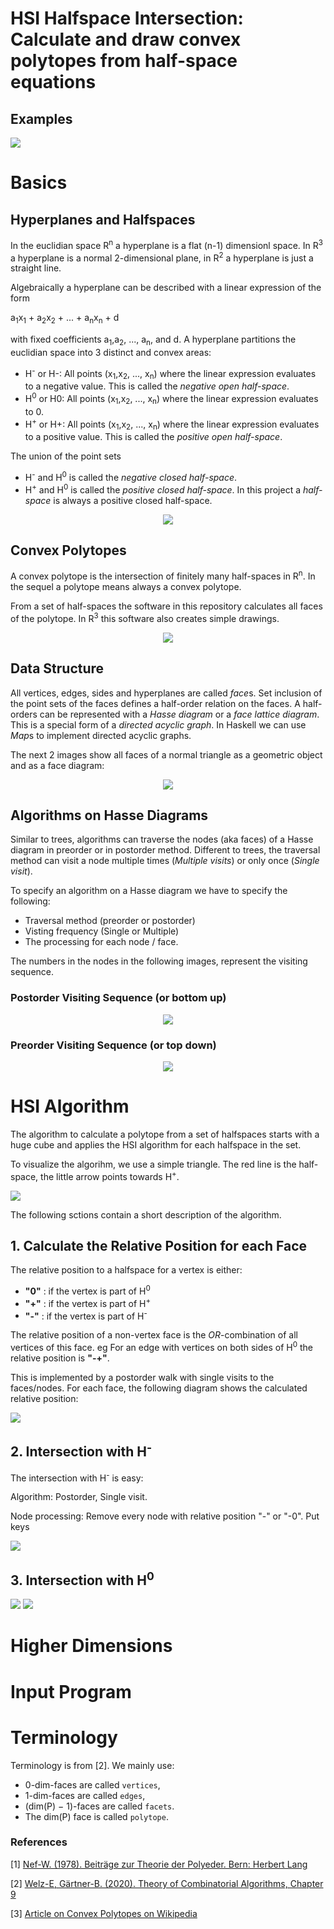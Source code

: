 # HSI Halfspace Intersection: Calculate and draw convex polytopes from half-space equations

## Examples

<img src="./images/hsiexamples.svg"/>

# Basics

## Hyperplanes and Halfspaces

In the euclidian space R<sup>n</sup> a hyperplane is a flat (n-1) dimensionl space.
In R<sup>3</sup> a hyperplane is a normal 2-dimensional plane, in R<sup>2</sup> a hyperplane is
just a straight line.

Algebraically a hyperplane can be described with a linear expression of the form

a<sub>1</sub>x<sub>1</sub> + a<sub>2</sub>x<sub>2</sub> + ... + a<sub>n</sub>x<sub>n</sub> + d

with fixed coefficients a<sub>1</sub>,a<sub>2</sub>, ..., a<sub>n</sub>, and d.  A hyperplane
partitions the euclidian space into 3 distinct and convex areas:

* H<sup>-</sup> or H-: All points (x<sub>1</sub>,x<sub>2</sub>, ..., x<sub>n</sub>) where the linear expression evaluates to a negative value. This is called the *negative open half-space*.
* H<sup>0</sup> or H0: All points (x<sub>1</sub>,x<sub>2</sub>, ..., x<sub>n</sub>) where the linear expression evaluates to 0.
* H<sup>+</sup> or H+: All points (x<sub>1</sub>,x<sub>2</sub>, ..., x<sub>n</sub>) where the linear expression evaluates to a positive value. This is called the *positive open half-space*.

The union of the point sets

* H<sup>-</sup> and H<sup>0</sup> is called the *negative closed half-space*.
* H<sup>+</sup> and H<sup>0</sup> is called the *positive closed half-space*. In this project
a *half-space* is always a positive closed half-space.

<center><img src="./images/Halfspace.svg"/></center>

## Convex Polytopes

A convex polytope is the intersection of finitely many half-spaces in R<sup>n</sup>.
In the sequel a polytope means always a convex polytope.

From a set of half-spaces the software in this repository calculates all faces of the polytope.
In R<sup>3</sup> this software also creates simple drawings.

<center><img src="./images/Intersect.svg"/></center>

## Data Structure

All vertices, edges, sides and  hyperplanes are called *face*s. Set inclusion of the point sets of the faces defines a
half-order relation on the faces. A half-orders can be represented with a *Hasse diagram* or a *face lattice diagram*. This is
a special form of a *directed acyclic graph*. In Haskell we can use *Map*s to implement directed acyclic graphs.

The next 2 images show all faces of a normal triangle as a geometric object and as a face diagram:

<center><img src="./images/Hasse.svg"/></center>

## Algorithms on Hasse Diagrams

Similar to trees, algorithms can traverse the nodes (aka faces) of a Hasse diagram in preorder or
in postorder method. Different to trees, the traversal method can visit a node multiple times (*Multiple visits*) or only once (*Single visit*).

To specify an algorithm on a Hasse diagram we have to specify the following:

* Traversal method (preorder or postorder)
* Visting frequency (Single or Multiple)
* The processing for each node / face.

The numbers in the nodes in the following images, represent the visiting sequence.

### Postorder Visiting Sequence (or bottom up)

<center><img src="./images/Postorder.svg"/></center>

### Preorder Visiting Sequence (or top down)

<center><img src="./images/Preorder.svg"/></center>

# HSI Algorithm

The algorithm to calculate a polytope from a set of halfspaces starts with a
huge cube and applies the HSI algorithm for each halfspace in the set.

To visualize the algorihm, we use a simple triangle. The red line is the half-space, the little
arrow points towards H<sup>+</sup>.

<img src="./images/Algo01.svg"/>

The following sctions contain a short description of the algorithm.

## 1. Calculate the Relative Position for each Face

The relative position to a halfspace for a vertex is either:

* **"0"** : if the vertex is part of H<sup>0</sup>
* **"+"** : if the vertex is part of H<sup>+</sup>
* **"-"** : if the vertex is part of H<sup>-</sup>

The relative position of a non-vertex face is the *OR*-combination of all vertices of this face.
eg For an edge with vertices on both sides of H<sup>0</sup> the relative position is **"-+"**.

This is implemented by a postorder walk with single visits to the faces/nodes. For each face, the
following diagram shows the calculated relative position:

<img src="./images/Algo02.svg"/>

## 2. Intersection with H<sup>-</sup>

The intersection with H<sup>-</sup> is easy:

Algorithm: Postorder, Single visit.

Node processing: Remove every node with relative position "-" or "-0". Put keys

<img src="./images/Algo03.svg"/>

## 3. Intersection with H<sup>0</sup>

<img src="./images/Algo04.svg"/>

<img src="./images/Algo05.svg"/>

# Higher Dimensions

# Input Program

# Terminology

Terminology is from [2]. We mainly use:

* 0-dim-faces are called `vertices`,
* 1-dim-faces are called `edges`,
* (dim(P) − 1)-faces are called `facets`.
* The dim(P) face is called `polytope`.


### References

[1] [Nef-W. (1978). Beiträge zur Theorie der Polyeder. Bern: Herbert Lang](https://books.google.ch/books/about/Beitr%C3%A4ge_zur_Theorie_der_Polyeder.html?id=3Lm0AAAAIAAJ&redir_esc=y)

[2] [Welz-E, Gärtner-B. (2020). Theory of Combinatorial Algorithms, Chapter 9 ](https://ti.inf.ethz.ch/ew/courses/Geo20/lecture/gca20-9.pdf)

[3] [Article on Convex Polytopes on Wikipedia](https://en.wikipedia.org/wiki/Convex_polytope)